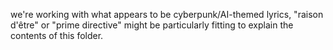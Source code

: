 we're working with what appears to be cyberpunk/AI-themed lyrics, "raison d'être" or "prime directive" might be particularly fitting to explain the contents of this folder.